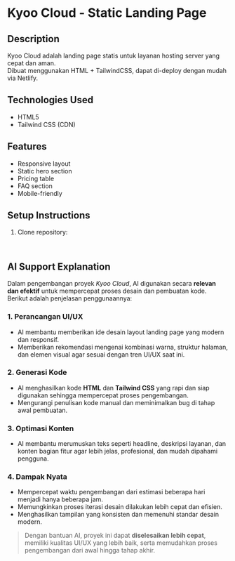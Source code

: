 # Kyoo Cloud - Static Landing Page

## Description
Kyoo Cloud adalah landing page statis untuk layanan hosting server yang cepat dan aman.  
Dibuat menggunakan HTML + TailwindCSS, dapat di-deploy dengan mudah via Netlify.

## Technologies Used
- HTML5
- Tailwind CSS (CDN)

## Features
- Responsive layout
- Static hero section
- Pricing table
- FAQ section
- Mobile-friendly

## Setup Instructions
1. Clone repository:
   ```
  
   ```
## AI Support Explanation

Dalam pengembangan proyek *Kyoo Cloud*, AI digunakan secara **relevan dan efektif** untuk mempercepat proses desain dan pembuatan kode. Berikut adalah penjelasan penggunaannya:

### 1. Perancangan UI/UX
- AI membantu memberikan ide desain layout landing page yang modern dan responsif.
- Memberikan rekomendasi mengenai kombinasi warna, struktur halaman, dan elemen visual agar sesuai dengan tren UI/UX saat ini.

### 2. Generasi Kode
- AI menghasilkan kode **HTML** dan **Tailwind CSS** yang rapi dan siap digunakan sehingga mempercepat proses pengembangan.
- Mengurangi penulisan kode manual dan meminimalkan bug di tahap awal pembuatan.

### 3. Optimasi Konten
- AI membantu merumuskan teks seperti headline, deskripsi layanan, dan konten bagian fitur agar lebih jelas, profesional, dan mudah dipahami pengguna.

### 4. Dampak Nyata
- Mempercepat waktu pengembangan dari estimasi beberapa hari menjadi hanya beberapa jam.
- Memungkinkan proses iterasi desain dilakukan lebih cepat dan efisien.
- Menghasilkan tampilan yang konsisten dan memenuhi standar desain modern.

> Dengan bantuan AI, proyek ini dapat **diselesaikan lebih cepat**, memiliki kualitas UI/UX yang lebih baik, serta memudahkan proses pengembangan dari awal hingga tahap akhir.


